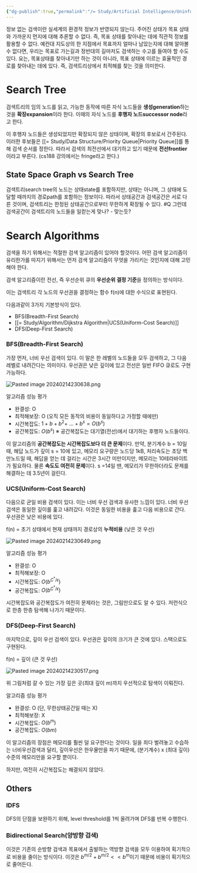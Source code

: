 ```yaml
---
{"dg-publish":true,"permalink":"/= Study/Artificial Intelligence/Uninformed Search Strategies/","created":"2024-04-18T22:00:24.000+09:00","updated":"2025-01-14T15:33:44.000+09:00"}
---
```



정보 없는 검색이란 실세계의 환경적 정보가 반영되지 않는다. 주어진 상태가 목표 상태와 가까운지 먼지에 대해 추론할 수 없다. 즉, 목표 상태를 찾아내는 데에 직관적 정보를 활용할 수 없다. 예컨대 지도상의 한 지점에서 목표까지 얼마나 남았는지에 대해 알아볼 수 없다면, 우리는 목표로 가는길과 정반대의 길마저도 검색하는 수고를 들여야 할 수도 있다. 요는, 목표상태를 찾아내기만 하는 것이 아니라, 목표 상태에 이르는 효율적인 경로를 찾아내는 데에 있다.
즉, 검색트리상에서 최적해를 찾는 것을 의미한다.

# Search Tree
검색트리의 임의 노드를 읽고, 가능한 동작에 따른 자식 노드들을 **생성generation**하는 것을 **확장expansion**이라 한다. 이때의 자식 노드를 **후행자 노드successor node**라고 한다.

이 후행자 노드들은 생성되었지만 확장되지 않은 상태이며, 확장의 후보로서 간주된다. 이러한 후보들은 [[= Study/Data Structure/Priority Queue\|Priority Queue]]를 통해 검색 순서를 정한다. 따라서 검색의 최전선에서 대기하고 있기 때문에 **전선frontier**이라고 부른다. (cs188 강의에서는 fringe라고 한다.)
## State Space Graph vs Search Tree
검색트리search tree의 노드는 상태state를 포함하지만, 상태는 아니며, 그 상태에 도달할 때까지의 경로path를 포함하는 정보이다. 따라서 상태공간과 검색공간은 서로 다른 것이며, 검색트리는 한정된 상태공간으로부터 무한하게 확장될 수 있다. #Q 그런데 검색공간이 검색트리의 노드들을 일컫는게 맞나? - 맞는듯?
# Search Algorithms
검색을 하기 위해서는 적절한 검색 알고리즘이 있어야 할것이다. 어떤 검색 알고리즘이 유리한가를 따지기 위해서는 먼저 검색 알고리즘이 무엇을 가리키는 것인지에 대해 고민해야 한다.

검색 알고리즘이란 전선, 즉 우선순위 큐의 **우선순위 결정 기준**을 정의하는 방식이다.

이는 검색트리 각 노드의 우선권을 결정하는 함수 f(n)에 대한 수식으로 표현된다.

다음과같이 3가지 기본방식이 있다.
- BFS(Breadth-First Search)
- [[= Study/Algorithm/Dijkstra Algorithm\|UCS(Uniform-Cost Search)]]
- DFS(Deep-First Search)

### BFS(Breadth-First Search)
가장 먼저, 너비 우선 검색이 있다.
이 말은 한 레벨의 노드들을 모두 검색하고, 그 다음 레벨로 내려간다는 의미이다.
우선권은 낮은 깊이에 있고 전선은 일반 FIFO 큐로도 구현가능하다.

![Pasted image 20240214230638.png](/img/user/z-Attached%20Files/Pasted%20image%2020240214230638.png)

알고리즘 성능 평가
- 완결성: O
- 최적해보장: O (오직 모든 동작의 비용이 동일하다고 가정할 때에만)
- 시간복잡도: $1 + b + b^2 +\ ... + b^s = O(b^s)$
- 공간복잡도: $O(b^s)$
※ 공간복잡도는 대기열(전선)에서 대기하는 후행자 노드들이다.

이 알고리즘의 **공간복잡도는 시간복잡도보다 더 큰 문제**이다.
만약, 분기계수 b = 10일 때, 해답 노드가 깊이 s = 10에 있고, 메모리 요구량은 노드당 1kB, 처리속도는 초당 백만노드일 때, 해답을 얻는 데 걸리는 시간은 3시간 미만이지만, 메모리는 10테라바이트가 필요하다. 물론 **속도도 여전히 문제**이다. s =14일 땐, 메모리가 무한하더라도 문제를 해결하는 데 3.5년이 걸린다.

### UCS(Uniform-Cost Search)
다음으로 균일 비용 검색이 있다.
이는 너비 우선 검색과 유사한 느낌이 있다. 너비 우선 검색은 동일한 깊이를 훑고 내려갔다. 이것은 동일한 비용을 훑고 다음 비용으로 간다.
우선권은 낮은 비용에 있다.

f(n) = 초기 상태에서 현재 상태까지 경로상의 **누적비용** (낮은 것 우선)

![Pasted image 20240214230649.png](/img/user/z-Attached%20Files/Pasted%20image%2020240214230649.png)

알고리즘 성능 평가
- 완결성: O
- 최적해보장: O
- 시간복잡도: $O(b^{C^*/\epsilon})$
- 공간복잡도: $O(b^{C^*/\epsilon})$

시간복잡도와 공간복잡도가 여전히 문제라는 것은, 그림만으로도 알 수 있다. 저런식으로 한층 한층 탐색해 나가기 때문이다.

### DFS(Deep-First Search)
마지막으로, 깊이 우선 검색이 있다.
우선권은 깊이의 크기가 큰 것에 있다. 스택으로도 구현된다.

f(n) = 깊이 (큰 것 우선)

![Pasted image 20240214230517.png](/img/user/z-Attached%20Files/Pasted%20image%2020240214230517.png)

위 그림처럼 갈 수 있는 가장 깊은 곳(최대 깊이 m)까지 우선적으로 탐색이 이뤄진다.

알고리즘 성능 평가
- 완결성: O (단, 무한상태공간일 때는 X)
- 최적해보장: X
- 시간복잡도: $O(b^m)$
- 공간복잡도: $O(bm)$

이 알고리즘의 장점은 메모리를 훨씬 덜 요구한다는 것이다. 일을 죄다 벌려놓고 수습하는 너비우선검색과 달리, 깊이우선은 한우물만을 파기 때문에, (분기계수) x (최대 깊이) 수준의 메모리만을 요구할 뿐이다.

하지만, 여전히 시간복잡도는 해결되지 않았다.

## Others

### IDFS
DFS의 단점을 보완하기 위해, level threshold를 1씩 올려가며 DFS를 반복 수행한다.

### Bidirectional Search(양방향 검색)
이것은 기존의 순방향 검색과 목표에서 출발하는 역방향 검색을 모두 이용하여 획기적으로 비용을 줄이는 방식이다.
이것은 $b^{m/2} + b^{m/2} << b^m$이기 때문에 비용이 획기적으로 줄어든다.